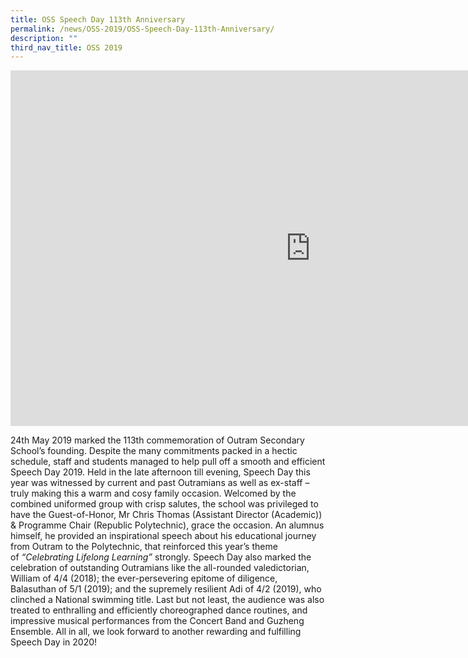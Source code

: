 ```yaml
---
title: OSS Speech Day 113th Anniversary
permalink: /news/OSS-2019/OSS-Speech-Day-113th-Anniversary/
description: ""
third_nav_title: OSS 2019
---
```

<iframe allowfullscreen="true" height="569" width="960" frameborder="0" src="https://docs.google.com/presentation/d/e/2PACX-1vRx9vGu-jay3U-d6lBb3FNv3ZbrvIgctv0mLsrfoTHKzx3n3sWzXj7qFPEERMkAvBd9TU94YGKrNmlB/embed?start=false&amp;loop=false&amp;delayms=3000"></iframe>

24th&nbsp;May 2019 marked the 113th&nbsp;commemoration of Outram Secondary School’s founding. Despite the many commitments packed in a hectic schedule, staff and students managed to help pull off a smooth and efficient Speech Day 2019. Held in the late afternoon till evening, Speech Day this year was witnessed by current and past Outramians as well as ex-staff – truly making this a warm and cosy family occasion. Welcomed by the combined uniformed group with crisp salutes, the school was privileged to have the Guest-of-Honor, Mr Chris Thomas (Assistant Director (Academic)) &amp; Programme Chair (Republic Polytechnic), grace the occasion. An alumnus himself, he provided an inspirational speech about his educational journey from Outram to the Polytechnic, that reinforced this year’s theme of&nbsp;_“Celebrating Lifelong Learning”_&nbsp;strongly. Speech Day also marked the celebration of outstanding Outramians like the all-rounded valedictorian, William of 4/4 (2018); the ever-persevering epitome of diligence, Balasuthan of 5/1 (2019); and the supremely resilient Adi of 4/2 (2019), who clinched a National swimming title. Last but not least, the audience was also treated to enthralling and efficiently choreographed dance routines, and impressive musical performances from the Concert Band and Guzheng Ensemble. All in all, we look forward to another rewarding and fulfilling Speech Day in 2020!